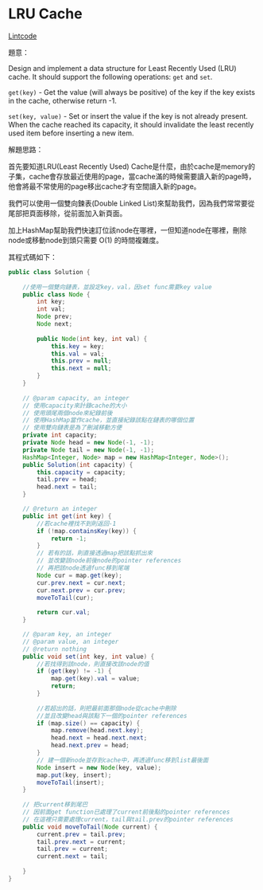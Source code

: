 # LRU Cache

[Lintcode](http://www.lintcode.com/en/problem/lru-cache/)

題意：

Design and implement a data structure for Least Recently Used (LRU) cache. It should support the following operations: ```get``` and ```set```.

```get(key)``` - Get the value (will always be positive) of the key if the key exists in the cache, otherwise return -1.

```set(key, value)``` - Set or insert the value if the key is not already present. When the cache reached its capacity, it should invalidate the least recently used item before inserting a new item.

解題思路：

首先要知道LRU(Least Recently Used) Cache是什麼，由於cache是memory的子集，cache會存放最近使用的page，當cache滿的時候需要讀入新的page時，他會將最不常使用的page移出cache才有空間讀入新的page。

我們可以使用一個雙向鍊表(Double Linked List)來幫助我們，因為我們常常要從尾部把頁面移除，從前面加入新頁面。

加上HashMap幫助我們快速訂位該node在哪裡，一但知道node在哪裡，刪除node或移動node到頭只需要 O(1) 的時間複雜度。

其程式碼如下：


```java
public class Solution {
    
    //使用一個雙向鏈表，並設定key，val，因set func需要key value
    public class Node {
        int key;
        int val;
        Node prev;
        Node next;
        
        public Node(int key, int val) {
            this.key = key;
            this.val = val;
            this.prev = null;
            this.next = null;
        }
    }
    
    // @param capacity, an integer
    // 使用capacity來計錄cache的大小
    // 使用頭尾兩個node來紀錄前後
    // 使用HashMap當作cache，並直接紀錄該點在鏈表的哪個位置
    // 使用雙向鏈表是為了刪減移動方便
    private int capacity;
    private Node head = new Node(-1, -1);
    private Node tail = new Node(-1, -1);
    HashMap<Integer, Node> map = new HashMap<Integer, Node>();
    public Solution(int capacity) {
        this.capacity = capacity;
        tail.prev = head;
        head.next = tail;
    }

    // @return an integer
    public int get(int key) {
        //若cache裡找不到則返回-1
        if (!map.containsKey(key)) {
            return -1;
        }
        // 若有的話，則直接透過map把該點抓出來
        // 並改變該node前後node的pointer references
        // 再把該node透過func移到尾端
        Node cur = map.get(key);
        cur.prev.next = cur.next;
        cur.next.prev = cur.prev;
        moveToTail(cur);
        
        return cur.val;
    }

    // @param key, an integer
    // @param value, an integer
    // @return nothing
    public void set(int key, int value) {
        //若找得到該node，則直接改該node的值
        if (get(key) != -1) {
            map.get(key).val = value;
            return;
        }
        
        //若超出的話，則把最前面那個node從cache中刪除
        //並且改變head與該點下一個的pointer references
        if (map.size() == capacity) {
            map.remove(head.next.key);
            head.next = head.next.next;
            head.next.prev = head;
        }
        // 建一個新node並存到cache中，再透過func移到list最後面
        Node insert = new Node(key, value);
        map.put(key, insert);
        moveToTail(insert);
    }
    
    // 把current移到尾巴
    // 因前面get function已處理了current前後點的pointer references
    // 在這裡只需要處理current，tail與tail.prev的pointer references
    public void moveToTail(Node current) {
        current.prev = tail.prev;
        tail.prev.next = current;
        tail.prev = current;
        current.next = tail;
        
    }
}

```

